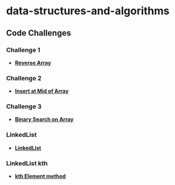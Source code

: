# data-structures-and-algorithms

## Code Challenges
### Challenge 1
* **[Reverse Array](./DS_Array/README.md)**
### Challenge 2
* **[Insert at Mid of Array](./array-insert-shift/README.md)**
### Challenge 3
* **[Binary Search on Array](./array-binary-search/README.md)**
### LinkedList
* **[LinkedList](./LL2/README.md)**

### LinkedList kth
* **[kth Element method](./kth-element/README.md)**